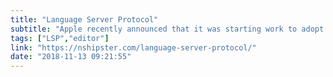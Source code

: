 ```yaml
---
title: "Language Server Protocol"
subtitle: "Apple recently announced that it was starting work to adopt the Language Server Protocol for Swift. In this post, Mattt Thompson from NSHipster explains why this is one of the most important decisions Apple has made for Swift since releasing the language as open-source in 2014."
tags: ["LSP","editor"]
link: "https://nshipster.com/language-server-protocol/"
date: "2018-11-13 09:21:55"
---
```

